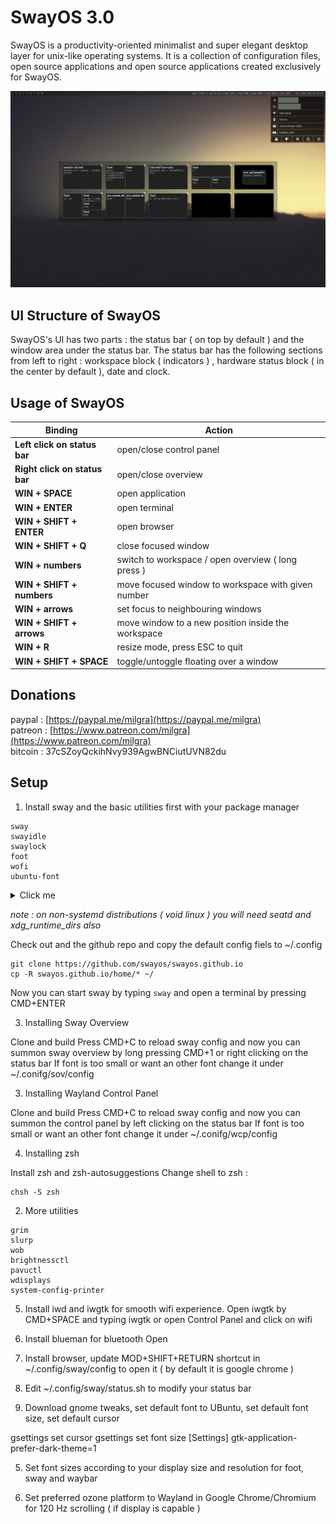 # SwayOS 3.0


SwayOS is a productivity-oriented minimalist and super elegant desktop layer for unix-like operating systems. It is a collection of configuration files, open source applications and open source applications created exclusively for SwayOS.

[<img src="pics/swayos.png" width="1000">](pics/swayos.png)

## UI Structure of SwayOS

SwayOS's UI has two parts : the status bar ( on top by default ) and the window area under the status bar.
The status bar has the following sections from left to right : workspace block ( indicators ) , hardware status block ( in the center by default ), date and clock.

## Usage of SwayOS ##

| Binding | Action | 
| -----------| -------| 
|**Left click on status bar**|open/close control panel|
|**Right click on status bar**|open/close overview|
|**WIN + SPACE**|open application|
|**WIN + ENTER**|open terminal|
|**WIN + SHIFT + ENTER**|open browser|
|**WIN + SHIFT + Q**|close focused window|
|**WIN + numbers**|switch to workspace / open overview ( long press )|
|**WIN + SHIFT + numbers**|move focused window to workspace with given number|
|**WIN + arrows**|set focus to neighbouring windows|
|**WIN + SHIFT + arrows**|move window to a new position inside the workspace|
|**WIN + R**|resize mode, press ESC to quit|
|**WIN + SHIFT + SPACE**|toggle/untoggle floating over a window|

## Donations

paypal : [https://paypal.me/milgra](https://paypal.me/milgra)  
patreon : [https://www.patreon.com/milgra](https://www.patreon.com/milgra)  
bitcoin : 37cSZoyQckihNvy939AgwBNCiutUVN82du      

## Setup ##

1. Install sway and the basic utilities first with your package manager

```
sway
swayidle
swaylock
foot
wofi
ubuntu-font
```

<details>
  <summary>Click me</summary>
  
  ### Heading
  1. Foo
  2. Bar
     * Baz
     * Qux

  ### Some Javascript
  ```js
  function logSomething(something) {
    console.log('Something', something);
  }
  ```
</details>

*note : on non-systemd distributions ( void linux ) you will need seatd and xdg_runtime_dirs also*

Check out and the github repo and copy the default config fiels to ~/.config

```
git clone https://github.com/swayos/swayos.github.io
cp -R swayos.github.io/home/* ~/
```

Now you can start sway by typing ```sway``` and open a terminal by pressing CMD+ENTER

3. Installing Sway Overview

Clone and build
Press CMD+C to reload sway config and now you can summon sway overview by long pressing CMD+1 or right clicking on the status bar
If font is too small or want an other font change it under ~/.conifg/sov/config

3. Installing Wayland Control Panel

Clone and build
Press CMD+C to reload sway config and now you can summon the control panel by left clicking on the status bar
If font is too small or want an other font change it under ~/.conifg/wcp/config

4. Installing zsh

Install zsh and zsh-autosuggestions
Change shell to zsh :

```
chsh -S zsh
```

2. More utilities

```
grim
slurp
wob
brightnessctl
pavuctl
wdisplays
system-config-printer
```

5. Install iwd and iwgtk for smooth wifi experience.
Open iwgtk by CMD+SPACE and typing iwgtk
or open Control Panel and click on wifi

5. Install blueman for bluetooth
Open

5. Install browser, update MOD+SHIFT+RETURN shortcut in ~/.config/sway/config to open it ( by default it is google chrome )

4. Edit ~/.config/sway/status.sh to modify your status bar

5. Download gnome tweaks, set default font to UBuntu, set default font size, set default cursor

gsettings set cursor
gsettings set font size
[Settings]
gtk-application-prefer-dark-theme=1

5. Set font sizes according to your display size and resolution for foot, sway and waybar

6. Set preferred ozone platform to Wayland in Google Chrome/Chromium for 120 Hz scrolling ( if display is capable )
